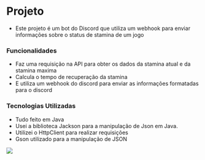 # Projeto 
* Este projeto é um bot do Discord que utiliza um webhook para enviar informações sobre o status de stamina de um jogo
### Funcionalidades 
* Faz uma requisição na API para obter os dados da stamina atual e da stamina maxima
* Calcula o tempo de recuperação da stamina
* E utiliza um webhook do discord para enviar as informações formatadas para o discord
### Tecnologias Utilizadas
* Tudo feito em Java
* Usei a biblioteca Jackson para a manipulação de Json em Java.
* Utilizei o HttpClient para realizar requisições
* Gson utilizado para a manipulação de JSON

![](https://media.discordapp.net/attachments/1268001346930606163/1281325969260548146/image.png?ex=66db4f4c&is=66d9fdcc&hm=020ae37eea6579a9b22a39b49c86a51d4defbacf5341b8b1959d3325e52bc3b3&=&format=webp&quality=lossless)